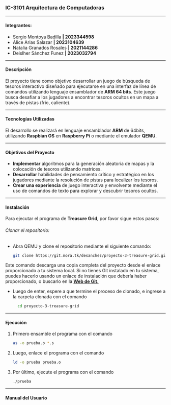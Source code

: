 
### IC-3101 Arquitectura de Computadoras
------------

#### Integrantes: 
- Sergio Montoya Badilla **| 2023344598** 
- Alice Arias Salazar **| 2023104639**
- Natalia Granados Rosales **| 2021144286**
- Deislher Sánchez Funez **| 2023032794**

------------
#### Descripción

El proyecto tiene como objetivo desarrollar un juego de búsqueda de tesoros interactivo diseñado para ejecutarse en una interfaz de línea de comandos utilizando lenguaje ensamblador de **ARM 64 bits**. Este juego busca desafiar a los jugadores a encontrar tesoros ocultos en un mapa a través de pistas (frio, caliente).

------------

#### Tecnologías Utilizadas
El desarrollo se realizará en lenguaje ensamblador **ARM** de 64bits, utilizando **Raspbian OS** en **Raspberry Pi** o mediante el emulador **QEMU**.

------------
#### Objetivos del Proyecto
- **Implementar** algoritmos para la generación aleatoria de mapas y la colocación de tesoros utilizando matrices.
- **Desarrollar** habilidades de pensamiento crítico y estratégico en los jugadores mediante la resolución de pistas para localizar los tesoros.
- **Crear una experiencia** de juego interactiva y envolvente mediante el uso de comandos de texto para explorar y descubrir tesoros ocultos.

------------
#### Instalación
Para ejecutar el programa de **Treasure Grid**, por favor sigue estos pasos:
###### Clonar el repositorio:

- Abra QEMU y clone el repositorio mediante el siguiente comando:

   ```bash
   git clone https://git.mora.tk/desanchez/proyecto-3-treasure-grid.git

Este comando descarga una copia completa del proyecto desde el enlace proporcionado a tu sistema local. Si no tienes Git instalado en tu sistema, puedes hacerlo usando un enlace de instalación que debería haber proporcionado, o buscarlo en la **[Web de Git.](https://git-scm.com/book/en/v2/Getting-Started-Installing-Git)**

- Luego de enter, espere a que termine el proceso de clonado, e ingrese a la carpeta clonada con el comando
    ```bash
      cd proyecto-3-treasure-grid

------------

#### Ejecución
1. Primero ensamble el programa con el comando
    ```bash
	as -o prueba.o *.s
2. Luego, enlace el programa con el comando
    ```bash
	ld -o prueba prueba.o
3. Por último, ejecute el programa con el comando
    ```bash
	./prueba

------------
#### Manual del Usuario
